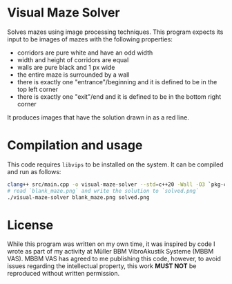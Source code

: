 # Visual Maze Solver

Solves mazes using image processing techniques. This program expects its input
to be images of mazes with the following properties:

- corridors are pure white and have an odd width
- width and height of corridors are equal
- walls are pure black and 1 px wide
- the entire maze is surrounded by a wall
- there is exactly one "entrance"/beginning and it is defined to be in the top left corner
- there is exactly one "exit"/end and it is defined to be in the bottom right corner

It produces images that have the solution drawn in as a red line.

# Compilation and usage

This code requires `libvips` to be installed on the system. It can be compiled and run as follows:

```sh
clang++ src/main.cpp -o visual-maze-solver --std=c++20 -Wall -O3 `pkg-config vips-cpp --cflags --libs`
# read `blank_maze.png` and write the solution to `solved.png`
./visual-maze-solver blank_maze.png solved.png
```

# License

While this program was written on my own time, it was inspired by code I wrote as part of my activity at Müller BBM VibroAkustik Systeme (MBBM VAS). MBBM VAS has agreed to me publishing this code, however, to avoid issues regarding the intellectual property, this work **MUST NOT** be reproduced without written permission.
